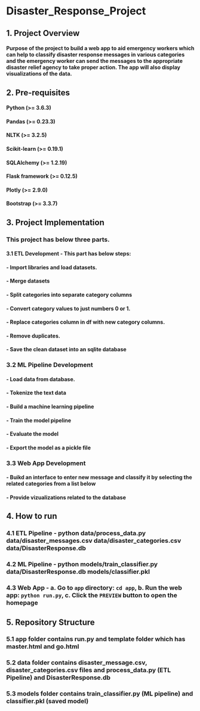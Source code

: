 # Disaster_Response_Project

## 1. Project Overview
#### Purpose of the project to build a web app to aid emergency workers which can help to classify disaster response messages in various categories and the emergency worker can send the messages to the appropriate disaster relief agency to take proper action. The app will also display visualizations of the data.

## 2. Pre-requisites
#### Python (>= 3.6.3)
#### Pandas (>= 0.23.3)
#### NLTK (>= 3.2.5)
#### Scikit-learn (>= 0.19.1)
#### SQLAlchemy (>= 1.2.19)
#### Flask framework (>= 0.12.5)
#### Plotly (>= 2.9.0)
#### Bootstrap (>= 3.3.7)

## 3. Project Implementation 
### This project has below three parts. 
#### 3.1 ETL Development - This part has below steps: 
#### - Import libraries and load datasets.
#### - Merge datasets
#### - Split categories into separate category columns
#### - Convert category values to just numbers 0 or 1.
#### - Replace categories column in df with new category columns.
#### - Remove duplicates.
#### - Save the clean dataset into an sqlite database

### 3.2 ML Pipeline Development
#### - Load data from database.
#### - Tokenize the text data
#### - Build a machine learning pipeline
#### - Train the model pipeline
#### - Evaluate the model
#### - Export the model as a pickle file

### 3.3 Web App Development
#### - Buikd an interface to enter new message and classify it by selecting the related categories from a list below
#### - Provide vizualizations related to the database

## 4. How to run
### 4.1 ETL Pipeline - python data/process_data.py data/disaster_messages.csv data/disaster_categories.csv data/DisasterResponse.db
### 4.2 ML Pipeline - python models/train_classifier.py data/DisasterResponse.db models/classifier.pkl
### 4.3 Web App - a. Go to `app` directory: `cd app`, b. Run the web app: `python run.py`, c. Click the `PREVIEW` button to open the homepage 

## 5. Repository Structure
### 5.1 app folder contains run.py and template folder which has master.html and go.html
### 5.2 data folder contains disaster_message.csv, disaster_categories.csv files and process_data.py (ETL Pipeline) and DisasterResponse.db
### 5.3 models folder contains train_classifier.py (ML pipeline) and classifier.pkl (saved model)
